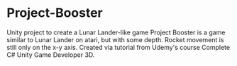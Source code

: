 # Project-Booster
Unity project to create a Lunar Lander-like game
Project Booster is a game similar to Lunar Lander on atari, but with some depth.  Rocket movement is still only on the x-y axis.  Created via tutorial from Udemy's course Complete C# Unity Game Developer 3D.

